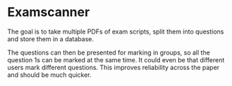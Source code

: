 # Examscanner

The goal is to take multiple PDFs of exam scripts, split them into questions and store them in a database.

The questions can then be presented for marking in groups, so all the question 1s can be marked at the same time. It could even be that different users mark different questions. This improves reliability across the paper and should be much quicker.

